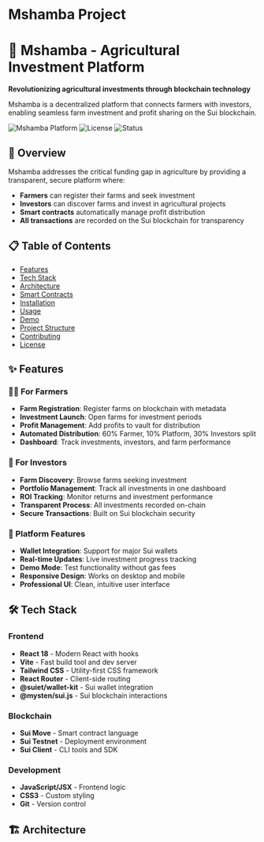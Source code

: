 ﻿# Mshamba Project

# 🌱 Mshamba - Agricultural Investment Platform

**Revolutionizing agricultural investments through blockchain technology**

Mshamba is a decentralized platform that connects farmers with investors, enabling seamless farm investment and profit sharing on the Sui blockchain.

![Mshamba Platform](https://img.shields.io/badge/Platform-Sui%20Blockchain-blue)
![License](https://img.shields.io/badge/License-MIT-green)
![Status](https://img.shields.io/badge/Status-Live%20Demo-orange)

## 🚀 Overview

Mshamba addresses the critical funding gap in agriculture by providing a transparent, secure platform where:

- **Farmers** can register their farms and seek investment
- **Investors** can discover farms and invest in agricultural projects
- **Smart contracts** automatically manage profit distribution
- **All transactions** are recorded on the Sui blockchain for transparency

## 📋 Table of Contents

- [Features](#-features)
- [Tech Stack](#-tech-stack)
- [Architecture](#-architecture)
- [Smart Contracts](#-smart-contracts)
- [Installation](#-installation)
- [Usage](#-usage)
- [Demo](#-demo)
- [Project Structure](#-project-structure)
- [Contributing](#-contributing)
- [License](#-license)

## ✨ Features

### 👨‍🌾 For Farmers
- **Farm Registration**: Register farms on blockchain with metadata
- **Investment Launch**: Open farms for investment periods
- **Profit Management**: Add profits to vault for distribution
- **Automated Distribution**: 60% Farmer, 10% Platform, 30% Investors split
- **Dashboard**: Track investments, investors, and farm performance

### 💼 For Investors
- **Farm Discovery**: Browse farms seeking investment
- **Portfolio Management**: Track all investments in one dashboard
- **ROI Tracking**: Monitor returns and investment performance
- **Transparent Process**: All investments recorded on-chain
- **Secure Transactions**: Built on Sui blockchain security

### 🔧 Platform Features
- **Wallet Integration**: Support for major Sui wallets
- **Real-time Updates**: Live investment progress tracking
- **Demo Mode**: Test functionality without gas fees
- **Responsive Design**: Works on desktop and mobile
- **Professional UI**: Clean, intuitive user interface

## 🛠 Tech Stack

### Frontend
- **React 18** - Modern React with hooks
- **Vite** - Fast build tool and dev server
- **Tailwind CSS** - Utility-first CSS framework
- **React Router** - Client-side routing
- **@suiet/wallet-kit** - Sui wallet integration
- **@mysten/sui.js** - Sui blockchain interactions

### Blockchain
- **Sui Move** - Smart contract language
- **Sui Testnet** - Deployment environment
- **Sui Client** - CLI tools and SDK

### Development
- **JavaScript/JSX** - Frontend logic
- **CSS3** - Custom styling
- **Git** - Version control

## 🏗 Architecture
